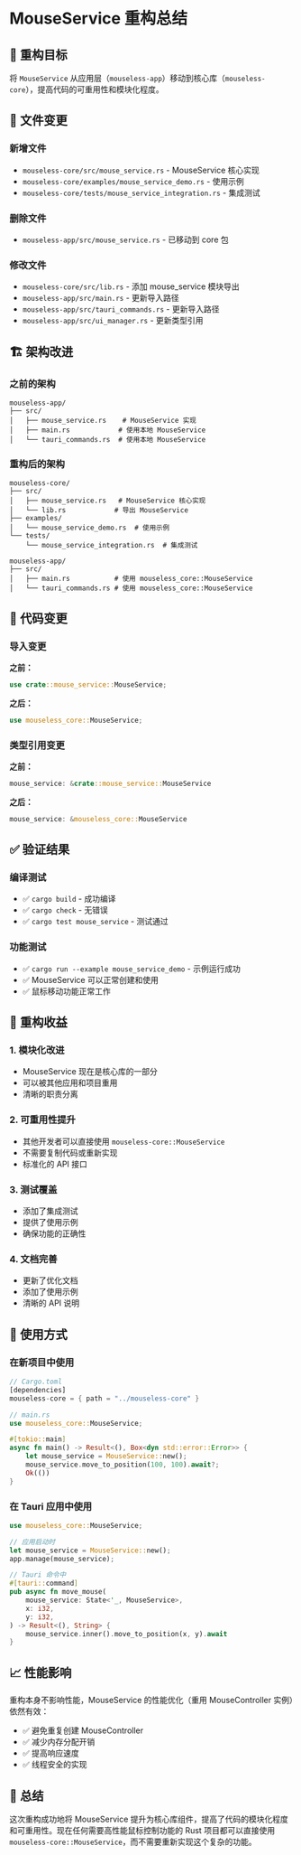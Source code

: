 # MouseService 重构总结

## 🎯 重构目标

将 `MouseService` 从应用层（`mouseless-app`）移动到核心库（`mouseless-core`），提高代码的可重用性和模块化程度。

## 📁 文件变更

### 新增文件
- `mouseless-core/src/mouse_service.rs` - MouseService 核心实现
- `mouseless-core/examples/mouse_service_demo.rs` - 使用示例
- `mouseless-core/tests/mouse_service_integration.rs` - 集成测试

### 删除文件
- `mouseless-app/src/mouse_service.rs` - 已移动到 core 包

### 修改文件
- `mouseless-core/src/lib.rs` - 添加 mouse_service 模块导出
- `mouseless-app/src/main.rs` - 更新导入路径
- `mouseless-app/src/tauri_commands.rs` - 更新导入路径
- `mouseless-app/src/ui_manager.rs` - 更新类型引用

## 🏗️ 架构改进

### 之前的架构
```
mouseless-app/
├── src/
│   ├── mouse_service.rs    # MouseService 实现
│   ├── main.rs            # 使用本地 MouseService
│   └── tauri_commands.rs  # 使用本地 MouseService
```

### 重构后的架构
```
mouseless-core/
├── src/
│   ├── mouse_service.rs   # MouseService 核心实现
│   └── lib.rs            # 导出 MouseService
├── examples/
│   └── mouse_service_demo.rs  # 使用示例
└── tests/
    └── mouse_service_integration.rs  # 集成测试

mouseless-app/
├── src/
│   ├── main.rs           # 使用 mouseless_core::MouseService
│   └── tauri_commands.rs # 使用 mouseless_core::MouseService
```

## 🔧 代码变更

### 导入变更

**之前：**
```rust
use crate::mouse_service::MouseService;
```

**之后：**
```rust
use mouseless_core::MouseService;
```

### 类型引用变更

**之前：**
```rust
mouse_service: &crate::mouse_service::MouseService
```

**之后：**
```rust
mouse_service: &mouseless_core::MouseService
```

## ✅ 验证结果

### 编译测试
- ✅ `cargo build` - 成功编译
- ✅ `cargo check` - 无错误
- ✅ `cargo test mouse_service` - 测试通过

### 功能测试
- ✅ `cargo run --example mouse_service_demo` - 示例运行成功
- ✅ MouseService 可以正常创建和使用
- ✅ 鼠标移动功能正常工作

## 🎉 重构收益

### 1. 模块化改进
- MouseService 现在是核心库的一部分
- 可以被其他应用和项目重用
- 清晰的职责分离

### 2. 可重用性提升
- 其他开发者可以直接使用 `mouseless-core::MouseService`
- 不需要复制代码或重新实现
- 标准化的 API 接口

### 3. 测试覆盖
- 添加了集成测试
- 提供了使用示例
- 确保功能的正确性

### 4. 文档完善
- 更新了优化文档
- 添加了使用示例
- 清晰的 API 说明

## 🚀 使用方式

### 在新项目中使用

```rust
// Cargo.toml
[dependencies]
mouseless-core = { path = "../mouseless-core" }

// main.rs
use mouseless_core::MouseService;

#[tokio::main]
async fn main() -> Result<(), Box<dyn std::error::Error>> {
    let mouse_service = MouseService::new();
    mouse_service.move_to_position(100, 100).await?;
    Ok(())
}
```

### 在 Tauri 应用中使用

```rust
use mouseless_core::MouseService;

// 应用启动时
let mouse_service = MouseService::new();
app.manage(mouse_service);

// Tauri 命令中
#[tauri::command]
pub async fn move_mouse(
    mouse_service: State<'_, MouseService>,
    x: i32,
    y: i32,
) -> Result<(), String> {
    mouse_service.inner().move_to_position(x, y).await
}
```

## 📈 性能影响

重构本身不影响性能，MouseService 的性能优化（重用 MouseController 实例）依然有效：

- ✅ 避免重复创建 MouseController
- ✅ 减少内存分配开销
- ✅ 提高响应速度
- ✅ 线程安全的实现

## 🎯 总结

这次重构成功地将 MouseService 提升为核心库组件，提高了代码的模块化程度和可重用性。现在任何需要高性能鼠标控制功能的 Rust 项目都可以直接使用 `mouseless-core::MouseService`，而不需要重新实现这个复杂的功能。
